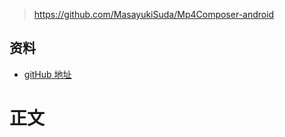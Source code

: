 > https://github.com/MasayukiSuda/Mp4Composer-android
## 资料
* [gitHub 地址](https://github.com/MasayukiSuda/Mp4Composer-android)
# 正文 
